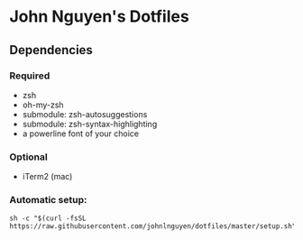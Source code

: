 # John Nguyen's Dotfiles

## Dependencies
### Required
* zsh
* oh-my-zsh
* submodule: zsh-autosuggestions
* submodule: zsh-syntax-highlighting
* a powerline font of your choice

### Optional
* iTerm2 (mac)

### Automatic setup:
```
sh -c "$(curl -fsSL https://raw.githubusercontent.com/johnlnguyen/dotfiles/master/setup.sh"

```

